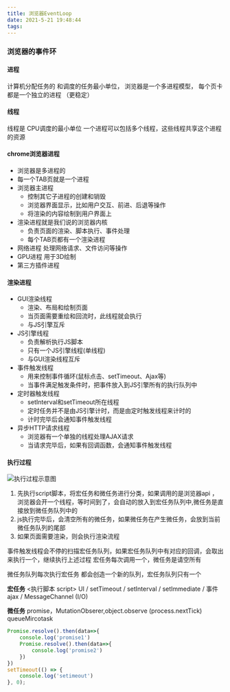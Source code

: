 ```yaml
---
title: 浏览器EventLoop
date: 2021-5-21 19:48:44
tags:
---
```


### 浏览器的事件环

#### 进程

计算机分配任务的 和调度的任务最小单位， 浏览器是一个多进程模型， 每个页卡都是一个独立的进程 （更稳定）

#### 线程

线程是 CPU调度的最小单位
一个进程可以包括多个线程，这些线程共享这个进程的资源

#### chrome浏览器进程

* 浏览器是多进程的
* 每一个TAB页就是一个进程
* 浏览器主进程
  * 控制其它子进程的创建和销毁
  * 浏览器界面显示，比如用户交互、前进、后退等操作
  * 将渲染的内容绘制到用户界面上
* 渲染进程就是我们说的浏览器内核
  * 负责页面的渲染、脚本执行、事件处理
  * 每个TAB页都有一个渲染进程
* 网络进程 处理网络请求、文件访问等操作
* GPU进程 用于3D绘制
* 第三方插件进程

#### 渲染进程

* GUI渲染线程
  * 渲染、布局和绘制页面
  * 当页面需要重绘和回流时，此线程就会执行
  * 与JS引擎互斥
* JS引擎线程
  * 负责解析执行JS脚本
  * 只有一个JS引擎线程(单线程)
  * 与GUI渲染线程互斥
* 事件触发线程
  * 用来控制事件循环(鼠标点击、setTimeout、Ajax等)
  * 当事件满足触发条件时，把事件放入到JS引擎所有的执行队列中
* 定时器触发线程
  * setInterval和setTimeout所在线程
  * 定时任务并不是由JS引擎计时，而是由定时触发线程来计时的
  * 计时完毕后会通知事件触发线程
* 异步HTTP请求线程
  * 浏览器有一个单独的线程处理AJAX请求
  * 当请求完毕后，如果有回调函数，会通知事件触发线程

#### 执行过程

![执行过程示意图](/images/eventloop.png)

1. 先执行script脚本，将宏任务和微任务进行分类，如果调用的是浏览器api ，浏览器会开一个线程，等时间到了，会自动的放入到宏任务队列中,微任务是直接放到微任务队列中的
2. js执行完毕后，会清空所有的微任务，如果微任务在产生微任务，会放到当前微任务队列的尾部
3. 如果页面需要渲染，则会执行渲染流程

 事件触发线程会不停的扫描宏任务队列，如果宏任务队列中有对应的回调，会取出来执行一个，继续执行上述过程
 宏任务每次调用一个，微任务是请空所有

 微任务队列每次执行宏任务 都会创造一个新的队列，宏任务队列只有一个



 **宏任务**
<执行脚本 script> UI / setTimeout / setInterval / setImmediate /  事件 ajax  / MessageChannel  (I/O)

**微任务**
promise，MutationObserer,object.observe  (process.nextTick)  queueMircotask

```javascript
Promise.resolve().then(data=>{
    console.log('promise1')
    Promise.resolve().then(data=>{
        console.log('promise2')
    })
})
setTimeout(() => {
    console.log('setimeout')
}, 0);
```
